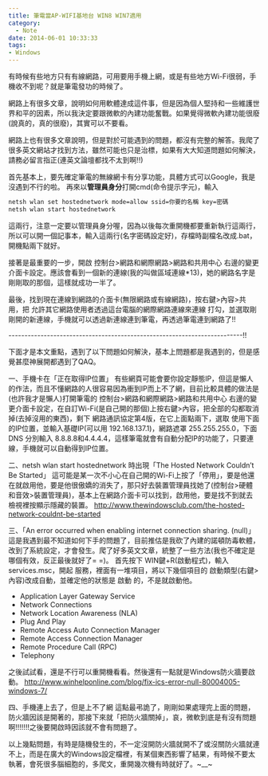 ```yaml
---
title: 筆電當AP-WIFI基地台 WIN8 WIN7適用
category:
  - Note
date: 2014-06-01 10:33:33
tags:
- Windows
---
```



有時候有些地方只有有線網路，可用要用手機上網，或是有些地方Wi-Fi很弱，手機收不到呢？就是筆電發功的時候了。

<!--more-->

網路上有很多文章，說明如何用軟體達成這件事，但是因為個人堅持和一些維護世界和平的因素，所以我決定要跟微軟的內建功能奮戰。如果覺得微軟內建功能很廢(說真的，真的很廢)，其實可以不要看。

網路上也有很多文章說明，但是對於可能遇到的問題，都沒有完整的解答。我爬了很多英文網站才找到方法，雖然可能也只是治標，如果有大大知道問題如何解決，請務必留言指正(連英文論壇都找不太到啊!!)

首先基本上，要先確定筆電的無線網卡有分享功能，具體方式可以Google，我是沒遇到不行的啦。
再來以**管理員身分**打開cmd(命令提示字元)，輸入

``` bash
netsh wlan set hostednetwork mode=allow ssid=你要的名稱 key=密碼
netsh wlan start hostednetwork
```

這兩行，注意一定要以管理員身分喔，因為以後每次重開機都要重新執行這兩行，所以可以開一個記事本，輸入這兩行(名字密碼設定好)，存檔時副檔名改成.bat，開機點兩下就好。

接著是最重要的一步，開啟 控制台>網路和網際網路>網路和共用中心 右邊的變更介面卡設定。應該會看到一個新的連線(我的叫做區域連線*13)，她的網路名字是剛剛取的那個，這樣就成功一半了。

最後，找到現在連線到網路的介面卡(無限網路或有線網路)，按右鍵>內容>共用，把 允許其它網路使用者透過這台電腦的網際網路連線來連線 打勾，並選取剛剛開的新連線，手機就可以透過新連線連到筆電，再透過筆電連到網路了!!

-------------------------------------------------------------------------!!

下面才是本文重點，遇到了以下問題如何解決，基本上問題都是我遇到的，但是感覺甚麼神展開都遇到了QAQ。

一、手機卡在「正在取得IP位置」
    有些網頁可能會要你設定靜態IP，但這是懶人的作法，而且不懂網路的人很容易因為衝到IP而上不了網，目前比較具體的做法是(也許我才是懶人)打開筆電的 控制台>網路和網際網路>網路和共用中心 右邊的變更介面卡設定，在自訂Wi-Fi(是自己開的那個)上按右鍵>內容，把全部的勾都取消掉(去掉沒用的東西)，剩下 網路通訊協定第4版，在它上面點兩下，選取 使用下面的IP位置，並輸入基礎IP(可以用 192.168.137.1)，網路遮罩 255.255.255.0，下面DNS 分別輸入 8.8.8.8和4.4.4.4，這樣筆電就會有自動分配IP的功能了，只要連線，手機就可以自動得到IP位置。

二、netsh wlan start hostednetwork 時出現「The Hosted Network Couldn’t Be Started」
    這可能是某一次不小心在自己開的Wi-Fi上按了「停用」，要是他還在就啟用他，要是他很傲嬌的消失了，那只好去裝置管理員找她了(控制台>硬體和音效>裝置管理員)，基本上在網路介面卡可以找到，啟用他，要是找不到就去檢視裡按顯示隱藏的裝置。
http://www.thewindowsclub.com/the-hosted-network-couldnt-be-started

三、「An error occurred when enabling internet connection sharing. (null)」
    這是我遇到最不知道如何下手的問題了，目前推估是我砍了內建的諾頓防毒軟體，改到了系統設定，才會發生。爬了好多英文文章，統整了一些方法(我也不確定是哪個有效，反正最後就好了= =)。
首先按下 WIN鍵+R(啟動程式)，輸入services.msc，開起 服務，裡面有一堆項目，將以下幾個項目的 啟動類型(右鍵>內容)改成自動，並確定他的狀態是 啟動 的，不是就啟動他。

* Application Layer Gateway Service
* Network Connections
* Network Location Awareness (NLA)
* Plug And Play
* Remote Access Auto Connection Manager
* Remote Access Connection Manager
* Remote Procedure Call (RPC)
* Telephony

之後試試看，還是不行可以重開機看看。然後還有一點就是Windows防火牆要啟動。
http://www.winhelponline.com/blog/fix-ics-error-null-80004005-windows-7/

四、手機連上去了，但是上不了網
    這點最弔詭了，剛剛如果處理完上面的問題，防火牆因該是開著的，那接下來就「把防火牆關掉」，哀，微軟到底是有沒有問題啊!!!!!!!之後要開啟時因該就不會有問題了。


以上幾點問題，有時是隨機發生的，不一定沒開防火牆就開不了或沒關防火牆就連不上，而是在廣大的Windows設定檔裡，有某個東西影響了結果，有時候不要太執著，會死很多腦細胞的，多爬文，重開幾次機有時就好了。~__~

